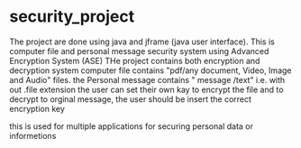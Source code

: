 # security_project
The project are done using java and jframe (java user interface).
This is computer file and personal message security system using Advanced Encryption System (ASE)
THe project contains both encryption and decryption system
computer file contains "pdf/any document, Video, Image and Audio" files.
the Personal message contains " message /text" i.e. with out .file extension
the user can set their own kay to encrypt the file and to decrypt to orginal message, the user should be insert the correct encryption key

this is used for multiple applications for securing personal data or informetions
